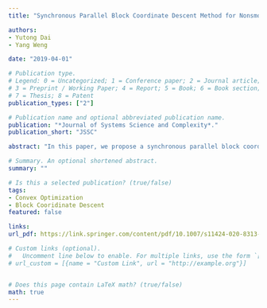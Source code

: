 ```yaml
---
title: "Synchronous Parallel Block Coordinate Descent Method for Nonsmooth Convex Function Minimization (JSSC, 2019)"

authors:
- Yutong Dai
- Yang Weng

date: "2019-04-01"

# Publication type.
# Legend: 0 = Uncategorized; 1 = Conference paper; 2 = Journal article;
# 3 = Preprint / Working Paper; 4 = Report; 5 = Book; 6 = Book section;
# 7 = Thesis; 8 = Patent
publication_types: ["2"]

# Publication name and optional abbreviated publication name.
publication: "*Journal of Systems Science and Complexity*."
publication_short: "JSSC"

abstract: "In this paper, we propose a synchronous parallel block coordinate descent algorithm(PSUM) for minimizing a composite function, which consists of a smooth convex function plus a non-smooth but separable convex function. Due to the generalization of our method, some existing synchronous parallel algorithms can be considered as special cases. To tackle high dimensional problems, we further develop a randomized variant, which randomly update some blocks of coordinates at each round of computation. Both proposed parallel algorithms are proven to have sub-linear convergence rate under rather mild assumptions. The numerical experiments on solving the large scale regularized logistic regression with $l_1$ norm penalty show that the implementation is quite efficient. We conclude with explanation on the observed experimental results and discussion on the potential improvements."

# Summary. An optional shortened abstract.
summary: ""

# Is this a selected publication? (true/false)
tags:
- Convex Optimization
- Block Cooridinate Descent
featured: false

links:
url_pdf: https://link.springer.com/content/pdf/10.1007/s11424-020-8313-y.pdf

# Custom links (optional).
#   Uncomment line below to enable. For multiple links, use the form `[{...}, {...}, {...}]`.
# url_custom = [{name = "Custom Link", url = "http://example.org"}]


# Does this page contain LaTeX math? (true/false)
math: true
---
```

